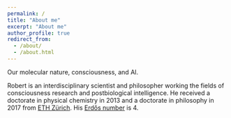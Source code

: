 ```yaml
---
permalink: /
title: "About me"
excerpt: "About me"
author_profile: true
redirect_from: 
  - /about/
  - /about.html
---
```


<!-- ## Under construction -->

<!-- Dr. Dr. Robert Prentner -->

Our molecular nature, consciousness, and AI. 

Robert is an interdisciplinary scientist and philosopher working the fields of consciousness research and postbiological intelligence. He received a doctorate in physical chemistry in 2013 and a doctorate in philosophy in 2017 from [ETH Zürich](https://www.ethz.ch/). His [Erdős number](https://en.wikipedia.org/wiki/Erd%C5%91s_number) is 4.

<!-- Email: linchen.dr [at] gmail [dot] com -->

<!-- ORCID Researcher ID: 0000-0003-0349-6577. -->
